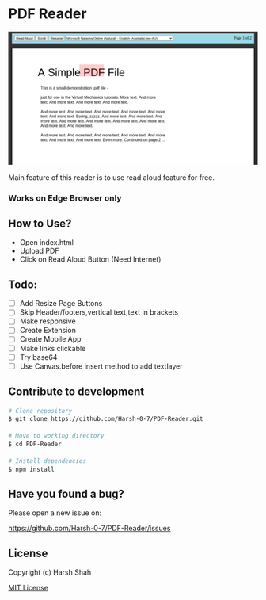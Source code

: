# PDF Reader

![Demo Image](Demo.png)

Main feature of this reader is to use read aloud feature for free.

### Works on Edge Browser only

## How to Use?

- Open index.html
- Upload PDF
- Click on Read Aloud Button (Need Internet)

## Todo:

- [ ] Add Resize Page Buttons
- [ ] Skip Header/footers,vertical text,text in brackets
- [ ] Make responsive
- [ ] Create Extension
- [ ] Create Mobile App
- [ ] Make links clickable
- [ ] Try base64
- [ ] Use Canvas.before insert method to add textlayer

## Contribute to development

```bash
# Clone repository
$ git clone https://github.com/Harsh-0-7/PDF-Reader.git

# Move to working directory
$ cd PDF-Reader

# Install dependencies
$ npm install
```

## Have you found a bug?

Please open a new issue on:

https://github.com/Harsh-0-7/PDF-Reader/issues

## License

Copyright (c) Harsh Shah

[MIT License](http://en.wikipedia.org/wiki/MIT_License)
